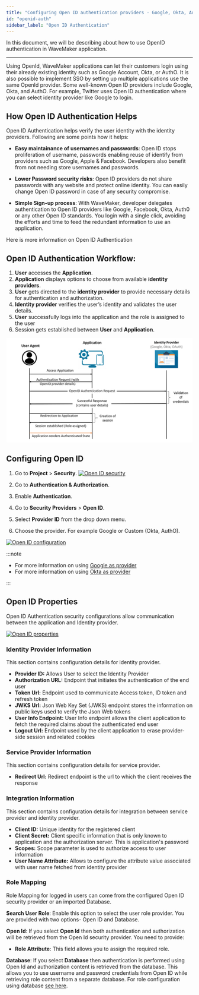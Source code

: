 ```yaml
---
title: "Configuring Open ID authentication providers - Google, Okta, Auth0"
id: "openid-auth"
sidebar_label: "Open ID Authentication"
---
```


In this document, we will be describing about how to use OpenID authentication in WaveMaker application.

---

Using OpenId, WaveMaker applications can let their customers login using their already existing identity such as Google Account, Okta, or AuthO. It is also possible to implement SSO by setting up multiple applications use the same OpenId provider. Some well-known Open ID providers include Google, Okta, and AuthO. For example, Twitter uses Open ID authentication where you can select identity provider like Google to login.

## How Open ID Authentication Helps

Open ID Authentication helps verify the user identity with the identity providers. Following are some points how it helps:

- **Easy maintainance of usernames and passwords**: Open ID stops proliferation of username, passwords enabling reuse of identify from providers such as Google, Apple & Facebook. Developers also benefit from not needing store usernames and passwords.

- **Lower Password security risks**: Open ID providers do not share passwords with any website and protect online identity. You can easily change Open ID password in case of any security compromise. 

- **Simple Sign-up process**: With WaveMaker, developer delegates authentication to Open ID providers like Google, Facebook, Okta, Auth0 or any other Open ID standards. You login with a single click, avoiding the efforts and time to feed the redundant information to use an application.

Here is more information on Open ID Authentication

## Open ID Authentication Workflow: 

1. **User** accesses the **Application**.
2. **Application** displays options to choose from available **identity providers**.
3. **User** gets directed to the **identity provider** to provide necessary details for authentication and authorization.
4. **Identity provider** verifies the user’s identity and validates the user details. 
5. **User** successfully logs into the application and the role is assigned to the user
6. Session gets established between **User** and **Application**.

[![Open ID architecture](/learn/assets/OpenID_Architecture.png)](/learn/assets/OpenID_Architecture.png)

## Configuring Open ID

1. Go to **Project** > **Security**.
[![Open ID security](/learn/assets/wm_openid_f_1.png)](/learn/assets/wm_openid_f_1.png)

2. Go to **Authentication & Authorization**.

3. Enable **Authentication**.

4. Go to **Security Providers** > **Open ID**.

5. Select **Provider ID** from the drop down menu.

6. Choose the provider. For example Google or Custom (Okta, AuthO).

[![Open ID configuration](/learn/assets/wm_openid_f_2.png)](/learn/assets/wm_openid_f_2.png)

:::note

- For more information on using [Google as provider](/learn/how-tos/implement-openid-google-provider) 
- For more information on using [Okta as provider](/learn/how-tos/implement-openid-okta-provider)

::: 

## Open ID Properties

Open ID Authentication security configurations allow communication between the application and Identity provider.

[![Open ID properties](/learn/assets/wm_openid_f_3.png)](/learn/assets/wm_openid_f_3.png)

### Identity Provider Information

This section contains configuration details for identity provider.

- **Provider ID:** Allows User to select the Identity Provider
- **Authorization URL:** Endpoint that initiates the authentication of the end user
- **Token Url:** Endpoint used to communicate Access token, ID token and refresh token
- **JWKS Url:** Json Web Key Set (JWKS) endpoint stores the information on public keys used to verify the Json Web tokens
- **User Info Endpoint:** User Info endpoint allows the client application to fetch the required claims about the authenticated end user
- **Logout Url:** Endpoint used by the client application to erase provider-side session and related cookies

### Service Provider Information

This section contains configuration details for service provider. 

- **Redirect Url:** Redirect endpoint is the url to which the client receives the response

### Integration Information

This section contains configuration details for integration between service provider and identity provider. 

- **Client ID:** Unique identity for the registered client
- **Client Secret:** Client specific information that is only known to application and the authorization server. This is application's password
- **Scopes:** Scope parameter is used to authorize access to user information
- **User Name Attribute:** Allows to configure the attribute value associated with user name fetched from identity provider

### Role Mapping

Role Mapping for logged in users can come from the configured Open ID security provider or an imported Database.

**Search User Role**: Enable this option to select the user role provider. You are provided with two options- Open ID and Database.

**Open Id**: If you select **Open Id** then both authentication and authorization will be retrieved from the Open Id security provider. You need to provide:

- **Role Attribute**: This field allows you to assign the required role.

**Database**: If you select **Database** then authentication is performed using Open Id and authorization content is retrieved from the database. This allows you to use username and password credentials from Open ID while retrieving role content from a separate database. For role configuration using database [see here](https://docs.wavemaker.com/learn/app-development/app-security/authorization/#useronboarding).
